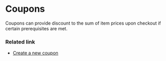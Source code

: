 # Coupons

Coupons can provide discount to the sum of item prices upon checkout if certain prerequisites are met.

### Related link

- [Create a new coupon](./howto/create_new_coupons.md)
